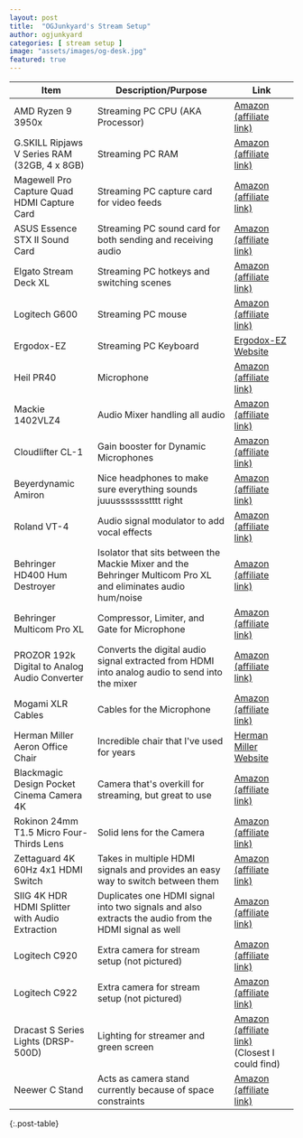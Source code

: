 ```yaml
---
layout: post
title:  "OGJunkyard's Stream Setup"
author: ogjunkyard
categories: [ stream setup ]
image: "assets/images/og-desk.jpg"
featured: true
---
```



Item|Description/Purpose|Link
-|-|-
AMD Ryzen 9 3950x|Streaming PC CPU (AKA Processor)|[Amazon (affiliate link)](https://amzn.to/3nqjyMP)
G.SKILL Ripjaws V Series RAM (32GB, 4 x 8GB)|Streaming PC RAM|[Amazon (affiliate link)](https://amzn.to/3oCEDoN)
Magewell Pro Capture Quad HDMI Capture Card|Streaming PC capture card for video feeds|[Amazon (affiliate link)](https://amzn.to/3pVXV8L)
ASUS Essence STX II Sound Card|Streaming PC sound card for both sending and receiving audio|[Amazon (affiliate link)](https://amzn.to/38ozr27)
Elgato Stream Deck XL|Streaming PC hotkeys and switching scenes|[Amazon (affiliate link)](https://amzn.to/2XifvYc)
Logitech G600|Streaming PC mouse|[Amazon (affiliate link)](https://amzn.to/2L9TUP6)
Ergodox-EZ|Streaming PC Keyboard|[Ergodox-EZ Website](https://ergodox-ez.com/)
Heil PR40|Microphone|[Amazon (affiliate link)](https://amzn.to/38lM91C)
Mackie 1402VLZ4|Audio Mixer handling all audio|[Amazon (affiliate link)](https://amzn.to/2MMYfIN)
Cloudlifter CL-1|Gain booster for Dynamic Microphones|[Amazon (affiliate link)](https://amzn.to/395shPn)
Beyerdynamic Amiron|Nice headphones to make sure everything sounds juuussssssstttt right|[Amazon (affiliate link)](https://amzn.to/3hRpP32)
Roland VT-4|Audio signal modulator to add vocal effects|[Amazon (affiliate link)](https://amzn.to/3pZPTM5)
Behringer HD400 Hum Destroyer|Isolator that sits between the Mackie Mixer and the Behringer Multicom Pro XL and eliminates audio hum/noise|[Amazon (affiliate link)](https://amzn.to/3s4zfN5)
Behringer Multicom Pro XL|Compressor, Limiter, and Gate for Microphone|[Amazon (affiliate link)](https://amzn.to/39a83Ea)
PROZOR 192k Digital to Analog Audio Converter|Converts the digital audio signal extracted from HDMI into analog audio to send into the mixer|[Amazon (affiliate link)](https://amzn.to/35kM2S1)
Mogami XLR Cables|Cables for the Microphone|[Amazon (affiliate link)](https://amzn.to/3sctkG3)
Herman Miller Aeron Office Chair|Incredible chair that I've used for years|[Herman Miller Website](https://www.hermanmiller.com/products/seating/office-chairs/aeron-chairs/)
Blackmagic Design Pocket Cinema Camera 4K|Camera that's overkill for streaming, but great to use|[Amazon (affiliate link)](https://amzn.to/3s6e2SU)
Rokinon 24mm T1.5 Micro Four-Thirds Lens|Solid lens for the Camera|[Amazon (affiliate link)](https://amzn.to/2MFFabb)
Zettaguard 4K 60Hz 4x1 HDMI Switch|Takes in multiple HDMI signals and provides an easy way to switch between them|[Amazon (affiliate link)](https://amzn.to/2XkPKXd)
SIIG 4K HDR HDMI Splitter with Audio Extraction|Duplicates one HDMI signal into two signals and also extracts the audio from the HDMI signal as well|[Amazon (affiliate link)](https://amzn.to/3hUZ5yg)
Logitech C920|Extra camera for stream setup (not pictured)|[Amazon (affiliate link)](https://amzn.to/3pX7l3O)
Logitech C922|Extra camera for stream setup (not pictured)|[Amazon (affiliate link)](https://amzn.to/2MIXkJg)
Dracast S Series Lights (DRSP-500D)|Lighting for streamer and green screen|[Amazon (affiliate link)](https://amzn.to/3oq6p7I ) (Closest I could find)
Neewer C Stand|Acts as camera stand currently because of space constraints|[Amazon (affiliate link)](https://amzn.to/2XiEqej)
{:.post-table}
